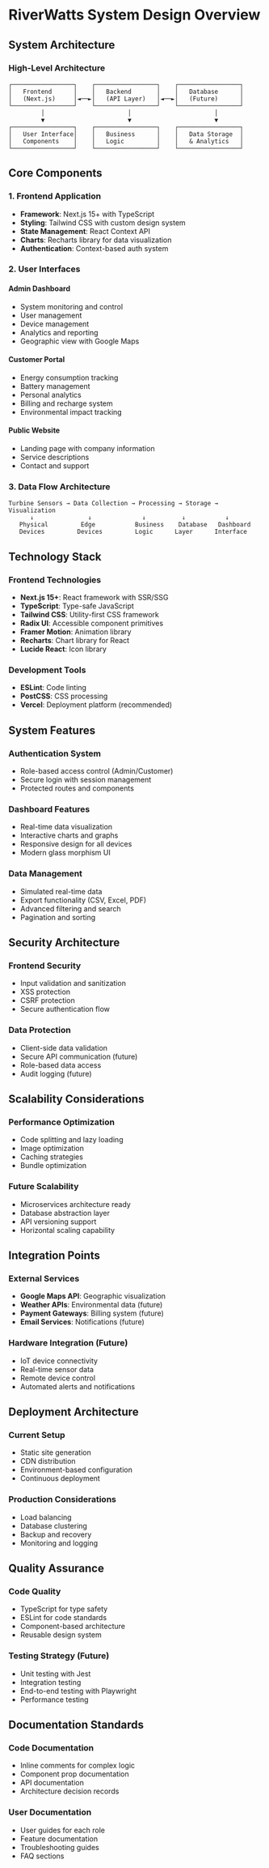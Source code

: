 # RiverWatts System Design Overview

## System Architecture

### High-Level Architecture
```
┌─────────────────┐    ┌─────────────────┐    ┌─────────────────┐
│   Frontend      │    │   Backend       │    │   Database      │
│   (Next.js)     │◄──►│   (API Layer)   │◄──►│   (Future)      │
└─────────────────┘    └─────────────────┘    └─────────────────┘
         │                       │                       │
         ▼                       ▼                       ▼
┌─────────────────┐    ┌─────────────────┐    ┌─────────────────┐
│   User Interface│    │   Business      │    │   Data Storage  │
│   Components    │    │   Logic         │    │   & Analytics   │
└─────────────────┘    └─────────────────┘    └─────────────────┘
```

## Core Components

### 1. Frontend Application
- **Framework**: Next.js 15+ with TypeScript
- **Styling**: Tailwind CSS with custom design system
- **State Management**: React Context API
- **Charts**: Recharts library for data visualization
- **Authentication**: Context-based auth system

### 2. User Interfaces
#### Admin Dashboard
- System monitoring and control
- User management
- Device management
- Analytics and reporting
- Geographic view with Google Maps

#### Customer Portal
- Energy consumption tracking
- Battery management
- Personal analytics
- Billing and recharge system
- Environmental impact tracking

#### Public Website
- Landing page with company information
- Service descriptions
- Contact and support

### 3. Data Flow Architecture
```
Turbine Sensors → Data Collection → Processing → Storage → Visualization
      ↓               ↓              ↓          ↓           ↓
   Physical         Edge           Business    Database   Dashboard
   Devices         Devices         Logic      Layer      Interface
```

## Technology Stack

### Frontend Technologies
- **Next.js 15+**: React framework with SSR/SSG
- **TypeScript**: Type-safe JavaScript
- **Tailwind CSS**: Utility-first CSS framework
- **Radix UI**: Accessible component primitives
- **Framer Motion**: Animation library
- **Recharts**: Chart library for React
- **Lucide React**: Icon library

### Development Tools
- **ESLint**: Code linting
- **PostCSS**: CSS processing
- **Vercel**: Deployment platform (recommended)

## System Features

### Authentication System
- Role-based access control (Admin/Customer)
- Secure login with session management
- Protected routes and components

### Dashboard Features
- Real-time data visualization
- Interactive charts and graphs
- Responsive design for all devices
- Modern glass morphism UI

### Data Management
- Simulated real-time data
- Export functionality (CSV, Excel, PDF)
- Advanced filtering and search
- Pagination and sorting

## Security Architecture

### Frontend Security
- Input validation and sanitization
- XSS protection
- CSRF protection
- Secure authentication flow

### Data Protection
- Client-side data validation
- Secure API communication (future)
- Role-based data access
- Audit logging (future)

## Scalability Considerations

### Performance Optimization
- Code splitting and lazy loading
- Image optimization
- Caching strategies
- Bundle optimization

### Future Scalability
- Microservices architecture ready
- Database abstraction layer
- API versioning support
- Horizontal scaling capability

## Integration Points

### External Services
- **Google Maps API**: Geographic visualization
- **Weather APIs**: Environmental data (future)
- **Payment Gateways**: Billing system (future)
- **Email Services**: Notifications (future)

### Hardware Integration (Future)
- IoT device connectivity
- Real-time sensor data
- Remote device control
- Automated alerts and notifications

## Deployment Architecture

### Current Setup
- Static site generation
- CDN distribution
- Environment-based configuration
- Continuous deployment

### Production Considerations
- Load balancing
- Database clustering
- Backup and recovery
- Monitoring and logging

## Quality Assurance

### Code Quality
- TypeScript for type safety
- ESLint for code standards
- Component-based architecture
- Reusable design system

### Testing Strategy (Future)
- Unit testing with Jest
- Integration testing
- End-to-end testing with Playwright
- Performance testing

## Documentation Standards

### Code Documentation
- Inline comments for complex logic
- Component prop documentation
- API documentation
- Architecture decision records

### User Documentation
- User guides for each role
- Feature documentation
- Troubleshooting guides
- FAQ sections